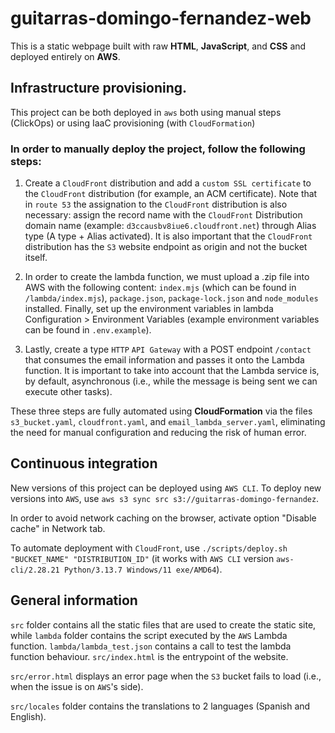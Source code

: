 # guitarras-domingo-fernandez-web

This is a static webpage built with raw **HTML**, **JavaScript**, and **CSS** and deployed entirely on **AWS**.

## Infrastructure provisioning.

This project can be both deployed in `aws` both using manual steps (ClickOps) or using IaaC provisioning (with `CloudFormation`)

### In order to manually deploy the project, follow the following steps:

1. Create a `CloudFront` distribution and add a `custom SSL certificate` to the `CloudFront` distribution (for example, an ACM certificate). Note that in `route 53` the assignation to the `CloudFront` distribution is also necessary: assign the record name with the `CloudFront` Distribution domain name (example: `d3ccausbv8iue6.cloudfront.net`) through Alias type (A type + Alias activated). It is also important that the `CloudFront` distribution has the `S3` website endpoint as origin and not the bucket itself.

2. In order to create the lambda function, we must upload a .zip file into AWS with the following content: `index.mjs` (which can be found in `/lambda/index.mjs`), `package.json`, `package-lock.json` and `node_modules` installed. Finally, set up the environment variables in lambda Configuration > Environment Variables (example environment variables can be found in `.env.example`).

3. Lastly, create a type `HTTP` `API Gateway` with a POST endpoint `/contact` that consumes the email information and passes it onto the Lambda function. It is important to take into account that the Lambda service is, by default, asynchronous (i.e., while the message is being sent we can execute other tasks).

These three steps are fully automated using **CloudFormation** via the files `s3_bucket.yaml`, `cloudfront.yaml`, and `email_lambda_server.yaml`, eliminating the need for manual configuration and reducing the risk of human error.

## Continuous integration

New versions of this project can be deployed using `AWS CLI`. To deploy new versions into `AWS`, use `aws s3 sync src s3://guitarras-domingo-fernandez`.

In order to avoid network caching on the browser, activate option "Disable cache" in Network tab.

To automate deployment with `CloudFront`, use `./scripts/deploy.sh "BUCKET_NAME" "DISTRIBUTION_ID"` (it works with `AWS CLI` version `aws-cli/2.28.21 Python/3.13.7 Windows/11 exe/AMD64`).


## General information

`src` folder contains all the static files that are used to create the static site, while `lambda` folder contains the script executed by the `AWS` Lambda function. `lambda/lambda_test.json` contains a call to test the lambda function behaviour. `src/index.html` is the entrypoint of the website.

`src/error.html` displays an error page when the `S3` bucket fails to load (i.e., when the issue is on `AWS`'s side).

`src/locales` folder contains the translations to 2 languages (Spanish and English).